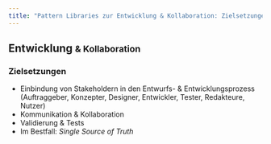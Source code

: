 ```yaml
---
title: "Pattern Libraries zur Entwicklung & Kollaboration: Zielsetzungen"
---
```

## Entwicklung <small>& Kollaboration</small>

### Zielsetzungen

- Einbindung von Stakeholdern in den Entwurfs- & Entwicklungsprozess<br>(Auftraggeber, Konzepter, Designer, Entwickler, Tester, Redakteure, Nutzer)
- Kommunikation & Kollaboration
- Validierung & Tests
- Im Bestfall: _Single Source of Truth_
